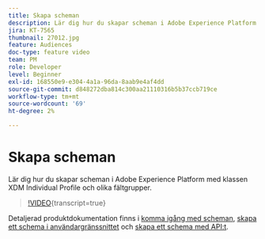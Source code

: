 ```yaml
---
title: Skapa scheman
description: Lär dig hur du skapar scheman i Adobe Experience Platform med klassen XDM Individual Profile och olika fältgrupper.
jira: KT-7565
thumbnail: 27012.jpg
feature: Audiences
doc-type: feature video
team: PM
role: Developer
level: Beginner
exl-id: 168550e9-e304-4a1a-96da-8aab9e4af4dd
source-git-commit: d848272dba814c300aa21110316b5b37ccb719ce
workflow-type: tm+mt
source-wordcount: '69'
ht-degree: 2%

---
```


# Skapa scheman

Lär dig hur du skapar scheman i Adobe Experience Platform med klassen XDM Individual Profile och olika fältgrupper.

>[!VIDEO](https://video.tv.adobe.com/v/27012?quality=12&learn=on){transcript=true}

Detaljerad produktdokumentation finns i [komma igång med scheman](https://experienceleague.adobe.com/docs/journey-optimizer/using/data-management/get-started-schemas.html?lang=sv-SE), [skapa ett schema i användargränssnittet](https://experienceleague.adobe.com/docs/experience-platform/xdm/tutorials/create-schema-ui.html?lang=sv-SE) och [skapa ett schema med API:t](https://experienceleague.adobe.com/docs/experience-platform/xdm/tutorials/create-schema-api.html?lang=sv-SE).
